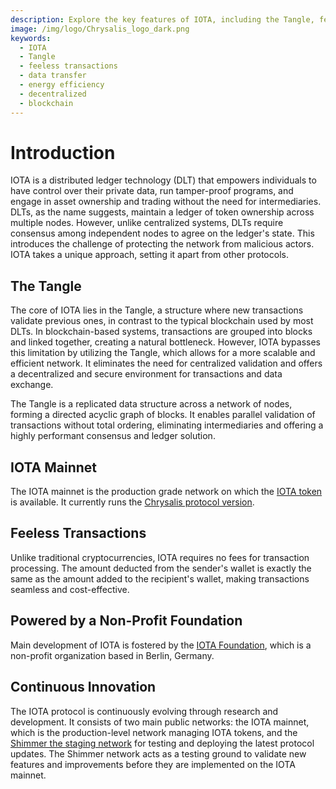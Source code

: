 ```yaml
---
description: Explore the key features of IOTA, including the Tangle, feeless transactions, data transfer, and energy efficiency. Learn how IOTA revolutionizes the blockchain industry with its innovative protocols.
image: /img/logo/Chrysalis_logo_dark.png
keywords:
  - IOTA
  - Tangle
  - feeless transactions
  - data transfer
  - energy efficiency
  - decentralized
  - blockchain
---
```


# Introduction

IOTA is a distributed ledger technology (DLT) that empowers individuals to have control over their private data, run
tamper-proof programs, and engage in asset ownership and trading without the need for intermediaries. DLTs, as the name
suggests, maintain a ledger of token ownership across multiple nodes. However, unlike centralized systems, DLTs require
consensus among independent nodes to agree on the ledger's state. This introduces the challenge of protecting the
network from malicious actors. IOTA takes a unique approach, setting it apart from other protocols.

## The Tangle

The core of IOTA lies in the Tangle, a structure where new transactions validate previous ones, in contrast to the
typical blockchain used by most DLTs. In blockchain-based systems, transactions are grouped into blocks and linked
together, creating a natural bottleneck. However, IOTA bypasses this limitation by utilizing the Tangle, which allows
for a more scalable and efficient network. It eliminates the need for centralized validation and offers a decentralized
and secure environment for transactions and data exchange.

The Tangle is a replicated data structure across a network of nodes, forming a directed acyclic graph of blocks. It
enables parallel validation of transactions without total ordering, eliminating intermediaries and offering a highly
performant consensus and ledger solution.

## IOTA Mainnet

The IOTA mainnet is the production grade network on which the [IOTA token](/get-started/introduction/iota/iota-token)
is available. It currently runs the [Chrysalis protocol version](/learn/protocols/chrysalis/introduction).

## Feeless Transactions

Unlike traditional cryptocurrencies, IOTA requires no fees for transaction processing. The amount deducted from the
sender's wallet is exactly the same as the amount added to the recipient's wallet, making transactions seamless and
cost-effective.

## Powered by a Non-Profit Foundation

Main development of IOTA is fostered by the [IOTA Foundation](https://iota.org), which is a non-profit organization
based in Berlin, Germany.

## Continuous Innovation

The IOTA protocol is continuously evolving through research and development. It consists of two main public networks:
the IOTA mainnet, which is the production-level network managing IOTA tokens, and
the [Shimmer the staging network](/get-started/introduction/shimmer/introduction) for testing and deploying the
latest protocol updates. The Shimmer network acts as a testing ground to validate new features and improvements before
they are implemented on the IOTA mainnet.
